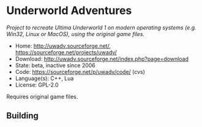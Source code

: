 # Underworld Adventures

_Project to recreate Ultima Underworld 1 on modern operating systems (e.g. Win32, Linux or MacOS), using the original game files._

- Home: http://uwadv.sourceforge.net/, https://sourceforge.net/projects/uwadv/
- Download: http://uwadv.sourceforge.net/index.php?page=download
- State: beta, inactive since 2006
- Code: https://sourceforge.net/p/uwadv/code/ (cvs)
- Language(s): C++, Lua
- License: GPL-2.0

Requires original game files.

## Building


